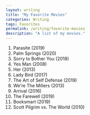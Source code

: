 ```yaml
---
layout: writing
title: "My Favorite Movies"
categories: Writing
tags: Favorites
permalink: /writing/favorite-movies
description: "A list of my movies."
---
```


1. Parasite (2019)
2. Palm Springs (2020)
3. Sorry to Bother You (2018)
4. Yes Man (2008)
5. Her (2013)
6. Lady Bird (2017)
7. The Art of Self Defense (2019)
8. We're The Millers (2013)
9. Arrival (2016)
10. The Farewell (2019)
11. Booksmart (2019)
12. Scott Pilgrim vs. The World (2010)